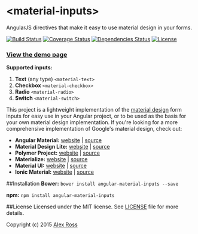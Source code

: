 # &lt;material-inputs&gt;
AngularJS directives that make it easy to use material design in your forms.

[![Build Status](https://travis-ci.org/aleross/angular-material-inputs.svg?branch=master)](https://travis-ci.org/aleross/angular-material-inputs)
[![Coverage Status](https://coveralls.io/repos/aleross/angular-material-inputs/badge.svg?branch=master&service=github)](https://coveralls.io/github/aleross/angular-material-inputs?branch=master)
[![Dependencies Status](https://david-dm.org/aleross/angular-material-inputs.svg)](https://david-dm.org/aleross/angular-material-inputs.svg)
[![License](https://img.shields.io/badge/license-MIT-blue.svg)](https://github.com/aleross/angular-material-inputs/blob/master/LICENSE)

### [View the demo page](http://aleross.github.io/angular-material-inputs/)

**Supported inputs:**

1. **Text** (any type) `<material-text>`
2. **Checkbox** `<material-checkbox>`
3. **Radio** `<material-radio>`
4. **Switch** `<material-switch>`

This project is a lightweight implementation of the [material design]((https://www.google.com/design/spec/material-design/introduction.html)) form inputs for easy use in your Angular project, or to be used
as the basis for your own material design implementation. If you're looking for a more comprehensive implementation of Google's material design, check out:
- **Angular Material:** [website](https://material.angularjs.org/latest/) | [source](https://github.com/angular/material)
- **Material Design Lite:** [website](http://www.getmdl.io/) | [source](https://github.com/google/material-design-lite)
- **Polymer Project:** [website](https://www.polymer-project.org/1.0/) | [source](https://github.com/polymer/polymer)
- **Materialize:** [website](http://materializecss.com/) | [source](https://github.com/Dogfalo/materialize)
- **Material UI:** [website](http://www.material-ui.com/#/) | [source](https://github.com/callemall/material-ui)
- **Ionic Material:** [website](http://ionicmaterial.com/) | [source](https://github.com/zachsoft/Ionic-Material)

##Installation
**Bower:**
`bower install angular-material-inputs --save`

**npm:**
`npm install angular-material-inputs`

##License
Licensed under the MIT license. See [LICENSE](https://github.com/aleross/angular-material-inputs/blob/master/LICENSE) file for more details.

Copyright (c) 2015 [Alex Ross](https://www.linkedin.com/in/davidalexross)
